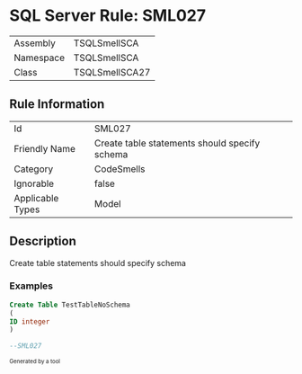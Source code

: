 ﻿# SQL Server Rule: SML027
  
|    |    |
|----|----|
| Assembly | TSQLSmellSCA |
| Namespace | TSQLSmellSCA |
| Class | TSQLSmellSCA27 |
  
## Rule Information
  
|    |    |
|----|----|
| Id | SML027 |
| Friendly Name | Create table statements should specify schema |
| Category | CodeSmells |
| Ignorable | false |
| Applicable Types | Model  |
  
## Description
  
Create table statements should specify schema
  
### Examples
  
```sql
Create Table TestTableNoSchema
(
ID integer
)

--SML027

```
  
<sub><sup>Generated by a tool</sup></sub>

